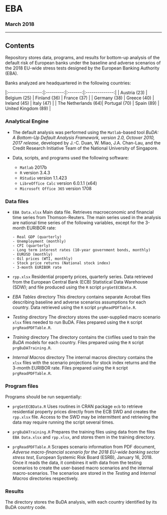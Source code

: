 # EBA
### March 2018
---
## Contents

Repository stores data, programs, and results for bottom-up analysis of the default risk of European banks under the baseline and adverse scenarios of the 2018 EU-wide stress tests designed by the European Banking Authority (EBA).

Banks analyzed are headquartered in the following countries:

|:-----------------:|:---------:|:-------:|:--------------:|
| Austria (23)        | Belgium (25)   | Finland (36) | France (37)         |
| Germany (38)        | Greece (40)    | Ireland (45) | Italy (47)          |
| The Netherlands (64)| Portugal (70)  | Spain (89)   | United Kingdom (89) |

### Analytical Engine

- The default analysis was performed using the `Matlab`-based tool *BuDA: A Bottom-Up Default Analysis Framework, version 2.0, Octover 2010, 2017 release*, developed by J.-C. Duan, W. Miao, J.A. Chan-Lau, and the Credit Research Initiative Team of the National University of Singapore.

- Data, scripts, and programs used the following software:
  - `Matlab` 2017b
  - `R` version 3.4.3
  - `RStudio` version 1.1.423
  - `LibreOffice Calc` version 6.0.1.1 (x64)
  - `Microsoft Office 365` version 1708

### Data files

- `EBA Data.xlsx`
   Main data file. Retrieves macroeconomic and financial time series from Thomson-Reuters. The main series used in the analysis are national time series of the following variables, except for the 3-month EURIBOR rate:

      - Real GDP (quarterly)
      - Unemployment (monthly)
      - CPI (quarterly)
      - Long term interest rates (10-year government bonds, monthly)
      - EURUSD (monthly)
      - Oil prices (WTI, monthly)
      - Stock price returns (National stock index)
      - 3-month EURIBOR rate

- `rpp.xlsx`
   Residential property prices, quarterly series. Data retrieved from the European Central Bank (ECB) Statistical Data Warehouse (SDW); and file produced using the `R` script `prgGetECBData.R`.

- *EBA Tables* directory
   This directory contains separate Acrobat files describing baseline and adverse scenarios assumptions for each country. Data retrieved using the `R` script `prgReadPDFTable.R`.

- *Testing* directory
   The directory stores the user-supplied macro scenario `xlsx` files needed to run BuDA. Files prepared using the `R` script `prgReadPDFTable.R`.

- *Training* directory
   The directory contains the `CSV`files used to train the *BuDA* models for each country. Files prepared using the `R` script `prgBuDATraining.R`.

- *Internal Macros* directory
   The internal macros directory contains the `xlsx` files with the scenario projections for stock index returns and the 3-month EURIBOR rate. Files prepared using the `R` script `prgReadPDFTable.R`.

### Program files

Programs should be run sequentially:

- `prgGetECBData.R`
   Uses routines in CRAN package `ecb` to retrieve residential property prices directly from the ECB SWD and creates the `rpp.xlsx` file. Access to the SWD may be intermittent and retrieving the data may require running the script several times.

- `prgBuDATraining.R`
   Prepares the training files using data from the files `EBA Data.xlsx`  and `rpp.xlsx`, and stores them in the training directory.

- `prgReadPDFTable.R`
   Scrapes scenario information from PDF document, *Adverse macro-financial scenario for the 2018 EU-wide banking sector stress test*, European Systemic Risk Board (ESRB), January 16, 2018. Once it reads the data, it combines it with data from the testing scenarios to create the user-based macro scenarios and the internal macro-scenarios. The scenarios are stored in the *Testing* and *Internal Macros* directories respectively.

### Results

The directory stores the BuDA analysis, with each country identified by its BuDA country code.
